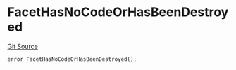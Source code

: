 # FacetHasNoCodeOrHasBeenDestroyed
[Git Source](https://github.com/thrackle-io/tron/blob/93fd74340f7444498e4353b2c758c1107038174a/src/client/token/handler/diamond/HandlerDiamond.sol)


```solidity
error FacetHasNoCodeOrHasBeenDestroyed();
```

